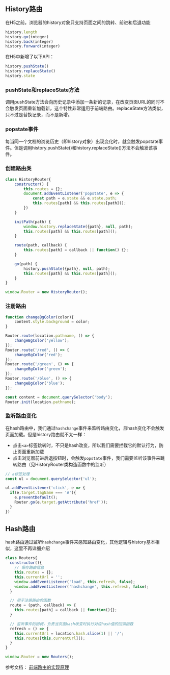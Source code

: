 ## History路由
在H5之前，浏览器的history对象只支持页面之间的跳转、前进和后退功能
```js
history.length
history.go(integer)
history.back(integer)
history.forward(integer)
```
在H5中新增了以下API：
```js
history.pushState()
history.replaceState()
history.state
```

### pushState和replaceState方法
调用pushState方法会向历史记录中添加一条新的记录，在改变页面URL的同时不会触发页面重新加载新，这个特性非常适用于前端路由。replaceState方法类似，只不过是替换记录，而不是新增。

### popstate事件
每当同一个文档的浏览历史（即history对象）出现变化时，就会触发popstate事件。但是调用history.pushState()和history.replaceState()方法不会触发该事件。

### 创建路由类
```js
class HistoryRouter{
    constructor() {
        this.routes = {};
        document.addEventListener('popstate', e => {
            const path = e.state && e.state.path;
            this.routes[path] && this.routes[path]();
        })
    }

    initPath(path) {
        window.history.replaceState({path}, null, path);
        this.routes[path] && this.routes[path]();
    }

    route(path, callback) {
        this.routes[path] = callback || function() {};
    }

    go(path) {
        history.pushState({path}, null, path);
        this.routes[path] && this.routes[path]();
    }
}

window.Router = new HistoryRouter();
```

### 注册路由
```js
function changeBgColor(color){
    content.style.background = color;
}

Router.route(location.pathname, () => {
    changeBgColor('yellow');
});
Router.route('/red', () => {
    changeBgColor('red');
});
Router.route('/green', () => {
    changeBgColor('green');
});
Router.route('/blue', () => {
    changeBgColor('blue');
});

const content = document.querySelector('body');
Router.init(location.pathname);
```

### 监听路由变化
在hash路由中，我们通过`hashchange`事件来监听路由变化，且hash变化不会触发页面加载。但是history路由就不太一样：
- 点击`<a>`标签跳转时，不只是hash改变，所以我们需要拦截它的默认行为，防止页面重新加载
- 点击浏览器前进后退按钮时，会触发`popstate`事件，我们需要监听该事件来跳转路由（见HistoryRouter类构造函数中的监听）
```js
// a标签处理
const ul = document.querySelector('ul');

ul.addEventListener('click', e => {
  if(e.target.tagName === 'A'){
    e.preventDefault();
    Router.go(e.target.getAttribute('href'));
  }
})
```

## Hash路由
hash路由通过监听`hashchange`事件来感知路由变化，其他逻辑与history基本相似，这里不再详细介绍
```js
class Routers{
  constructor(){
    // 保存路由信息
    this.routes = {};
    this.currentUrl = '';
    window.addEventListener('load', this.refresh, false);
    window.addEventListener('hashchange', this.refresh, false);
  }

  // 用于注册路由的函数
  route = (path, callback) => {
    this.routes[path] = callback || function(){};
  }

  // 监听事件的回调，负责当页面hash改变时执行对应hash值的回调函数
  refresh = () => {
    this.currentUrl = location.hash.slice(1) || '/';
    this.routes[this.currentUrl]();
  }
}

window.Router = new Routers();
```

参考文档：
[前端路由的实现原理](https://danielxuuuuu.github.io/2020/02/23/%E5%89%8D%E7%AB%AF%E8%B7%AF%E7%94%B1%E7%9A%84%E5%AE%9E%E7%8E%B0%E5%8E%9F%E7%90%86/)